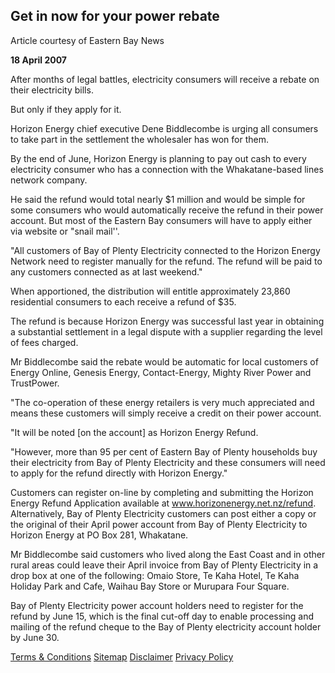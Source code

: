 ## Get in now for your power rebate
 
Article courtesy of Eastern Bay News

**18 April 2007**

After months of legal battles, electricity consumers will receive a rebate on their electricity bills.

But only if they apply for it.

Horizon Energy chief executive Dene Biddlecombe is urging all consumers to take part in the settlement the wholesaler has won for them.

By the end of June, Horizon Energy is planning to pay out cash to every electricity consumer who has a connection with the Whakatane-based lines network company.

He said the refund would total nearly $1 million and would be simple for some consumers who would automatically receive the refund in their power account. But most of the Eastern Bay consumers will have to apply either via website or "snail mail''.

"All customers of Bay of Plenty Electricity connected to the Horizon Energy Network need to register manually for the refund. The refund will be paid to any customers connected as at last weekend."

When apportioned, the distribution will entitle approximately 23,860 residential consumers to each receive a refund of $35.

The refund is because Horizon Energy was successful last year in obtaining a substantial settlement in a legal dispute with a supplier regarding the level of fees charged.

Mr Biddlecombe said the rebate would be automatic for local customers of Energy Online, Genesis Energy, Contact-Energy, Mighty River Power and TrustPower.

"The co-operation of these energy retailers is very much appreciated and means these customers will simply receive a credit on their power account.

"It will be noted [on the account] as Horizon Energy Refund.

"However, more than 95 per cent of Eastern Bay of Plenty households buy their electricity from Bay of Plenty Electricity and these consumers will need to apply for the refund directly with Horizon Energy."

Customers can register on-line by completing and submitting the Horizon Energy Refund Application available at www.horizonenergy.net.nz/refund. Alternatively, Bay of Plenty Electricity customers can post either a copy or the original of their April power account from Bay of Plenty Electricity to Horizon Energy at PO Box 281, Whakatane.

Mr Biddlecombe said customers who lived along the East Coast and in other rural areas could leave their April invoice from Bay of Plenty Electricity in a drop box at one of the following: Omaio Store, Te Kaha Hotel, Te Kaha Holiday Park and Cafe, Waihau Bay Store or Murupara Four Square.

Bay of Plenty Electricity power account holders need to register for the refund by June 15, which is the final cut-off day to enable processing and mailing of the refund cheque to the Bay of Plenty electricity account holder by June 30.





[Terms & Conditions](http://www.energyonline.co.nz/terms)
[Sitemap](http://www.energyonline.co.nz/home/site_map)
[Disclaimer](http://www.energyonline.co.nz/home/site_map/disclaimer)
[Privacy Policy](http://www.energyonline.co.nz/home/site_map/privacy_policy)
